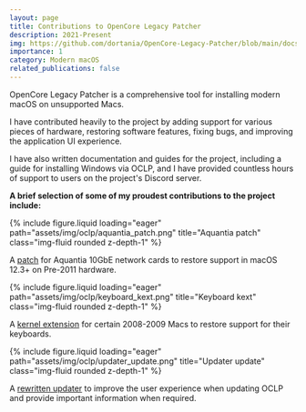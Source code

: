 ```yaml
---
layout: page
title: Contributions to OpenCore Legacy Patcher
description: 2021-Present
img: https://github.com/dortania/OpenCore-Legacy-Patcher/blob/main/docs/images/OC-Patcher.png?raw=true
importance: 1
category: Modern macOS
related_publications: false
---
```


OpenCore Legacy Patcher is a comprehensive tool for installing modern macOS on unsupported Macs.

I have contributed heavily to the project by adding support for various pieces of hardware, restoring software features, fixing bugs, and improving the application UI experience.

I have also written documentation and guides for the project, including a guide for installing Windows via OCLP, and I have provided countless hours of support to users on the project's Discord server.

**A brief selection of some of my proudest contributions to the project include:**

<div class="row">
    <div class="col-sm mt-3 mt-md-0">
        {% include figure.liquid loading="eager" path="assets/img/oclp/aquantia_patch.png" title="Aquantia patch" class="img-fluid rounded z-depth-1" %}
        <p>A <a href="https://github.com/dortania/OpenCore-Legacy-Patcher/pull/1082">patch</a> for Aquantia 10GbE network cards to restore support in macOS 12.3+ on Pre-2011 hardware.</p>
    </div>
    <div class="col-sm mt-3 mt-md-0">
        {% include figure.liquid loading="eager" path="assets/img/oclp/keyboard_kext.png" title="Keyboard kext" class="img-fluid rounded z-depth-1" %}
        <p>A <a href="https://github.com/dortania/OpenCore-Legacy-Patcher/pull/1082">kernel extension</a> for certain 2008-2009 Macs to restore support for their keyboards.</p>
    </div>
    <div class="col-sm mt-3 mt-md-0">
        {% include figure.liquid loading="eager" path="assets/img/oclp/updater_update.png" title="Updater update" class="img-fluid rounded z-depth-1" %}
        <p>A <a href="https://github.com/dortania/OpenCore-Legacy-Patcher/pull/1082">rewritten updater</a> to improve the user experience when updating OCLP and provide important information when required.</p>
    </div>
</div>

